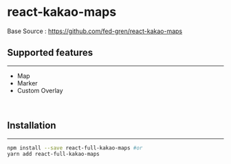 # react-kakao-maps

Base Source : https://github.com/fed-gren/react-kakao-maps

## Supported features

---

- Map
- Marker
- Custom Overlay

<br/>

## Installation

---

```sh
npm install --save react-full-kakao-maps #or
yarn add react-full-kakao-maps
```
